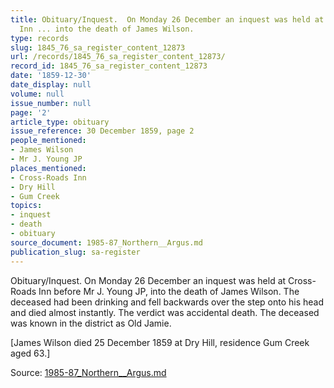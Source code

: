 ```yaml
---
title: Obituary/Inquest.  On Monday 26 December an inquest was held at Cross-Roads
  Inn ... into the death of James Wilson.
type: records
slug: 1845_76_sa_register_content_12873
url: /records/1845_76_sa_register_content_12873/
record_id: 1845_76_sa_register_content_12873
date: '1859-12-30'
date_display: null
volume: null
issue_number: null
page: '2'
article_type: obituary
issue_reference: 30 December 1859, page 2
people_mentioned:
- James Wilson
- Mr J. Young JP
places_mentioned:
- Cross-Roads Inn
- Dry Hill
- Gum Creek
topics:
- inquest
- death
- obituary
source_document: 1985-87_Northern__Argus.md
publication_slug: sa-register
---
```


Obituary/Inquest.  On Monday 26 December an inquest was held at Cross-Roads Inn before Mr J. Young JP, into the death of James Wilson.  The deceased had been drinking and fell backwards over the step onto his head and died almost instantly.  The verdict was accidental death.  The deceased was known in the district as Old Jamie.

[James Wilson died 25 December 1859 at Dry Hill, residence Gum Creek aged 63.]

Source: [1985-87_Northern__Argus.md](/downloads/markdown/1985-87_Northern__Argus.md)
